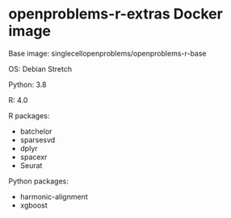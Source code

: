# openproblems-r-extras Docker image

Base image: singlecellopenproblems/openproblems-r-base

OS: Debian Stretch

Python: 3.8

R: 4.0

R packages:

* batchelor
* sparsesvd
* dplyr
* spacexr
* Seurat

Python packages:

* harmonic-alignment
* xgboost
